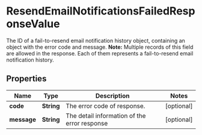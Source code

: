 

# ResendEmailNotificationsFailedResponseValue

The ID of a fail-to-resend email notification history object, containing an object with the error code and message.  **Note:** Multiple records of this field are allowed in the response. Each of them represents a fail-to-resend email notification history. 

## Properties

| Name | Type | Description | Notes |
|------------ | ------------- | ------------- | -------------|
|**code** | **String** | The error code of response.  |  [optional] |
|**message** | **String** | The detail information of the error response |  [optional] |



